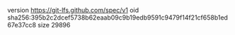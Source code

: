 version https://git-lfs.github.com/spec/v1
oid sha256:395b2c2dcef5738b62eaab09c9b19edb9591c9479f14f21cf658b1ed67e37cc8
size 29896
